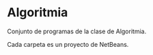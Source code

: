 Algoritmia
==========

Conjunto de programas de la clase de Algoritmia.

Cada carpeta es un proyecto de NetBeans.
